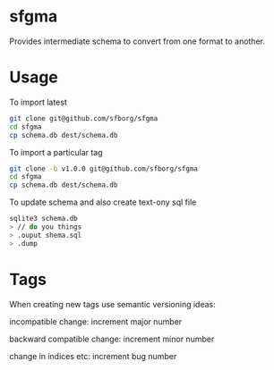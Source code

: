 # sfgma
 
Provides intermediate schema to convert from one format to another.

# Usage

To import latest

```bash
git clone git@github.com/sfborg/sfgma
cd sfgma
cp schema.db dest/schema.db
```

To import a particular tag

```bash
git clone -b v1.0.0 git@github.com/sfborg/sfgma
cd sfgma
cp schema.db dest/schema.db
```

To update schema and also create text-ony sql file

```bash
sqlite3 schema.db
> // do you things
> .ouput shema.sql
> .dump
```

# Tags

When creating new tags use semantic versioning ideas:

incompatible change: increment major number

backward compatible change: increment minor number

change in indices etc: increment bug number
